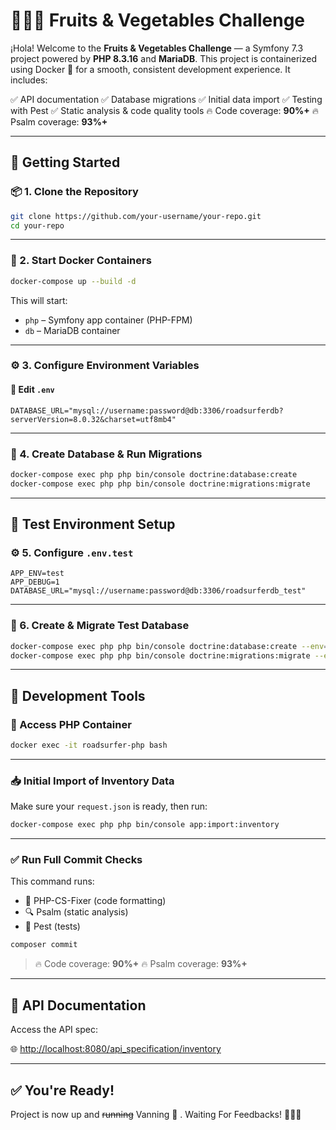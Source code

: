 # 🍓🥬🚐 Fruits & Vegetables Challenge

¡Hola!
Welcome to the **Fruits & Vegetables Challenge** — a Symfony 7.3 project powered by **PHP 8.3.16** and **MariaDB**.
This project is containerized using Docker 🐳 for a smooth, consistent development experience. It includes:

✅ API documentation
✅ Database migrations
✅ Initial data import
✅ Testing with Pest
✅ Static analysis & code quality tools
🔥 Code coverage: **90%+**
🔥 Psalm coverage: **93%+**

---

## 🚀 Getting Started

### 📦 1. Clone the Repository

```bash
git clone https://github.com/your-username/your-repo.git
cd your-repo
```

---

### 🐳 2. Start Docker Containers

```bash
docker-compose up --build -d
```

This will start:
- `php` – Symfony app container (PHP-FPM)
- `db` – MariaDB container

---

### ⚙️ 3. Configure Environment Variables

#### 🔧 Edit `.env`

```env
DATABASE_URL="mysql://username:password@db:3306/roadsurferdb?serverVersion=8.0.32&charset=utf8mb4"
```

---

### 🧱 4. Create Database & Run Migrations

```bash
docker-compose exec php php bin/console doctrine:database:create
docker-compose exec php php bin/console doctrine:migrations:migrate
```

---

## 🧪 Test Environment Setup

### ⚙️ 5. Configure `.env.test`

```env
APP_ENV=test
APP_DEBUG=1
DATABASE_URL="mysql://username:password@db:3306/roadsurferdb_test"
```

---

### 🧱 6. Create & Migrate Test Database

```bash
docker-compose exec php php bin/console doctrine:database:create --env=test
docker-compose exec php php bin/console doctrine:migrations:migrate --env=test
```

---

## 🧰 Development Tools

### 🐚 Access PHP Container

```bash
docker exec -it roadsurfer-php bash
```

---

### 📥 Initial Import of Inventory Data

Make sure your `request.json` is ready, then run:

```bash
docker-compose exec php php bin/console app:import:inventory
```

---

### ✅ Run Full Commit Checks

This command runs:

- 🧹 PHP-CS-Fixer (code formatting)
- 🔍 Psalm (static analysis)
- 🧪 Pest (tests)

```bash
composer commit
```

> 🔥 Code coverage: **90%+**
> 🔥 Psalm coverage: **93%+**

---

## 📘 API Documentation

Access the API spec:

🌐 [http://localhost:8080/api_specification/inventory](http://localhost:8080/api_specification/inventory)

---

## ✅ You're Ready!

Project is now up and ~~running~~ Vanning 🚐 .
Waiting For Feedbacks! 🚐🚐🚐
